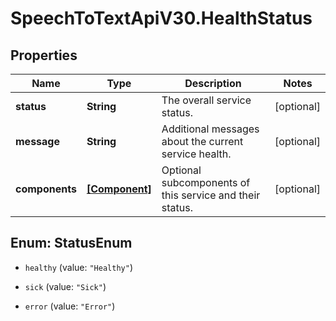 # SpeechToTextApiV30.HealthStatus

## Properties
Name | Type | Description | Notes
------------ | ------------- | ------------- | -------------
**status** | **String** | The overall service status. | [optional] 
**message** | **String** | Additional messages about the current service health. | [optional] 
**components** | [**[Component]**](Component.md) | Optional subcomponents of this service and their status. | [optional] 


<a name="StatusEnum"></a>
## Enum: StatusEnum


* `healthy` (value: `"Healthy"`)

* `sick` (value: `"Sick"`)

* `error` (value: `"Error"`)





